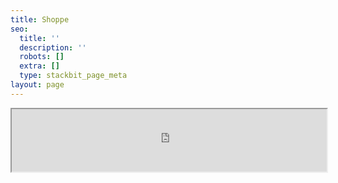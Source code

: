 ```yaml
---
title: Shoppe
seo:
  title: ''
  description: ''
  robots: []
  extra: []
  type: stackbit_page_meta
layout: page
---
```

<style></style>
<iframe src="https://dindinet.square.site/" width="100%" height="100px"></iframe>
